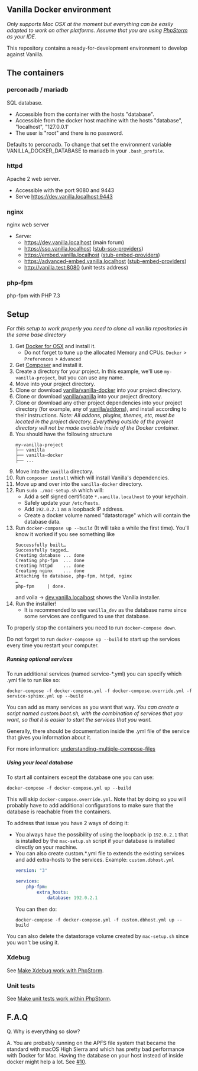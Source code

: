 ## Vanilla Docker environment

*Only supports Mac OSX at the moment but everything can be easily adapted to work on other platforms.*
*Assume that you are using [PhpStorm](https://www.jetbrains.com/phpstorm/) as your IDE.*

This repository contains a ready-for-development environment to develop against Vanilla.

## The containers

### perconadb / mariadb

SQL database.

- Accessible from the container with the hosts "database".
- Accessible from the docker host machine with the hosts "database", "localhost", "127.0.0.1'
- The user is "root" and there is no password.

Defaults to perconadb.
To change that set the environment variable VANILLA_DOCKER_DATABASE to mariadb in your `.bash_profile`.

### httpd

Apache 2 web server.

- Accessible with the port 9080 and 9443
- Serve https://dev.vanilla.localhost:9443

### nginx

nginx web server

- Serve:
    - https://dev.vanilla.localhost (main forum)
    - https://sso.vanilla.localhost ([stub-sso-providers](https://github.com/vanilla/stub-sso-providers))
    - https://embed.vanilla.localhost ([stub-embed-providers](https://github.com/vanilla/stub-embed-providers))
    - https://advanced-embed.vanilla.localhost ([stub-embed-providers](https://github.com/vanilla/stub-embed-providers))
    - http://vanilla.test:8080 (unit tests address)

### php-fpm

php-fpm with PHP 7.3

## Setup

*For this setup to work properly you need to clone all vanilla repositories in the same base directory*

1. Get [Docker for OSX](https://download.docker.com/mac/stable/Docker.dmg) and install it.
    - Do not forget to tune up the allocated Memory and CPUs. `Docker` > `Preferences` > `Advanced`
1. Get [Composer](https://getcomposer.org/) and install it.
1. Create a directory for your project. In this example, we'll use `my-vanilla-project`, but you can use any name.
1. Move into your project directory.
1. Clone or download [vanilla/vanilla-docker](https://github.com/vanilla/vanilla-docker) into your project directory.
1. Clone or download [vanilla/vanilla](https://github.com/vanilla/vanilla) into your project directory.
1. Clone or download any other project dependencies into your project directory (for example, any of [vanilla/addons](https://github.com/vanilla/addons)), and install according to their instructions. _Note: All addons, plugins, themes, etc, must be located in the project directory. Everything outside of the project directory will not be made available inside of the Docker container._
1. You should have the following structure
    ```
    my-vanilla-project
    ├── vanilla
    ├── vanilla-docker
    ├── ...
    ```
1. Move into the `vanilla` directory.
1. Run `composer install` which will install Vanilla's dependencies.
1. Move up and over into the `vanilla-docker` directory.
1. Run `sudo ./mac-setup.sh` which will:
    - Add a self signed certificate `*.vanilla.localhost` to your keychain.
    - Safely update your `/etc/hosts`.
    - Add `192.0.2.1` as a loopback IP address.
    - Create a docker volume named "datastorage" which will contain the database data.
1. Run `docker-compose up --build` (It will take a while the first time). You'll know it worked if you see something like
    ```
    Successfully built…
    Successfully tagged…
    Creating database ... done
    Creating php-fpm  ... done
    Creating httpd    ... done
    Creating nginx    ... done
    Attaching to database, php-fpm, httpd, nginx
    …
    php-fpm     | done.
    ```
    and voila -> [dev.vanilla.localhost](https://dev.vanilla.localhost/) shows the Vanilla installer.
1. Run the installer!
    - It is recommended to use `vanilla_dev` as the database name since some services are configured to use that database.

To properly stop the containers you need to run `docker-compose down`.

Do not forget to run `docker-compose up --build` to start up the services every time you restart your computer.

##### Running optional services

To run additional services (named service-*.yml) you can specify which .yml file to run like so:

```shell
docker-compose -f docker-compose.yml -f docker-compose.override.yml -f service-sphinx.yml up --build
```

You can add as many services as you want that way.
*You can create a script named custom.boot.sh, with the combination of services that you want, so that it is easier to start the services that you want.*

Generally, there should be documentation inside the .yml file of the service that gives you information about it.

For more information: [understanding-multiple-compose-files](https://docs.docker.com/compose/extends/#understanding-multiple-compose-files)

##### Using your local database

To start all containers except the database one you can use:

```shell
docker-compose -f docker-compose.yml up --build
```

This will skip `docker-compose.override.yml`. Note that by doing so you will probably have to add additional configurations to make sure that the database is reachable from the containers.

To address that issue you have 2 ways of doing it:
- You always have the possibility of using the loopback ip `192.0.2.1` that is installed by the `mac-setup.sh` script if your database is installed directly on your machine.
- You can also create custom.*.yml file to extends the existing services and add extra-hosts to the services. Example:
    `custom.dbhost.yml`
    ```yaml
    version: "3"

    services:
        php-fpm:
            extra_hosts:
                database: 192.0.2.1

    ```
    You can then do:
    ```shell
    docker-compose -f docker-compose.yml -f custom.dbhost.yml up --build
    ```

You can also delete the datastorage volume created by `mac-setup.sh` since you won't be using it.

### Xdebug

See [Make Xdebug work with PhpStorm](./docs/xdebug.md).

### Unit tests

See [Make unit tests work within PhpStorm](./docs/unit-tests.md).

## F.A.Q

Q. Why is everything so slow?

A. You are probably running on the APFS file system that became the standard with macOS High Sierra and which has pretty bad performance with Docker for Mac.
Having the database on your host instead of inside docker might help a lot. See [#10](https://github.com/vanilla/vanilla-docker/issues/10).

